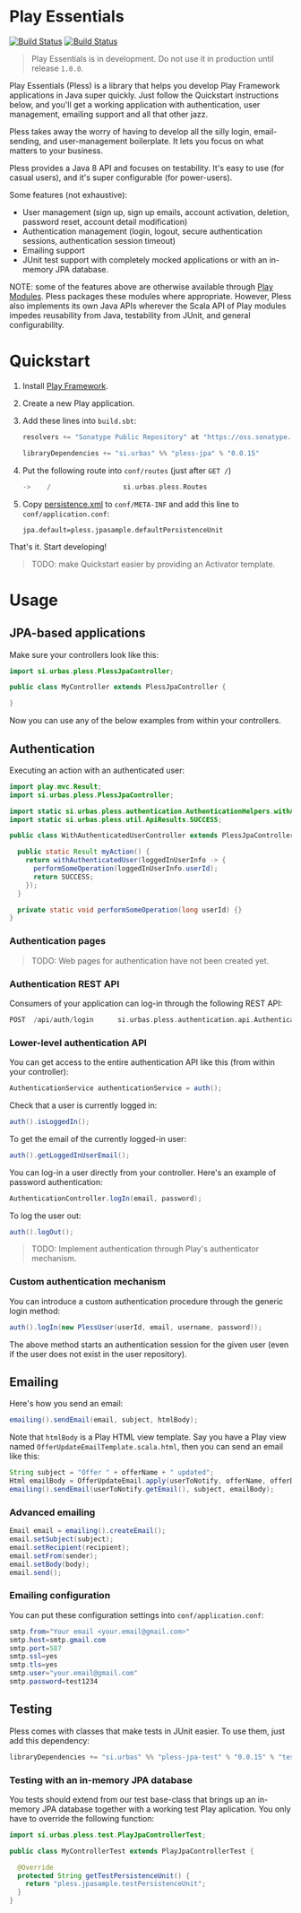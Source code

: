 # Play Essentials

[![Build Status](https://drone.io/bitbucket.org/urbas/play-essentials/status.png)](https://drone.io/bitbucket.org/urbas/play-essentials/latest)
[![Build Status](https://travis-ci.org/urbas/play-essentials.png?branch=master)](https://travis-ci.org/urbas/play-essentials)

> Play Essentials is in development. Do not use it in production until release `1.0.0`.

Play Essentials (Pless) is a library that helps you develop Play Framework applications in Java super quickly. Just
follow the Quickstart instructions below, and you'll get a working application with authentication, user management,
emailing support and all that other jazz.

Pless takes away the worry of having to develop all the silly login, email-sending, and user-management boilerplate. It
lets you focus on what matters to your business.

Pless provides a Java 8 API and focuses on testability. It's easy to use (for casual users), and it's super configurable
(for power-users).

Some features (not exhaustive):

-   User management (sign up, sign up emails, account activation, deletion, password reset, account detail modification)
-   Authentication management (login, logout, secure authentication sessions, authentication session timeout)
-   Emailing support
-   JUnit test support with completely mocked applications or with an in-memory JPA database.

NOTE: some of the features above are otherwise available through [Play Modules](http://www.playframework.com/modules).
Pless packages these modules where appropriate. However, Pless also implements its own Java APIs wherever the Scala API
of Play modules impedes reusability from Java, testability from JUnit, and general configurability.

# Quickstart

1.  Install [Play Framework](http://www.playframework.com/download).

2.  Create a new Play application.

3.  Add these lines into `build.sbt`:

    ```scala
    resolvers += "Sonatype Public Repository" at "https://oss.sonatype.org/content/groups/public"

    libraryDependencies += "si.urbas" %% "pless-jpa" % "0.0.15"
    ```

4.  Put the following route into `conf/routes` (just after `GET /`)

    ```scala
    ->    /                  si.urbas.pless.Routes
    ```

5.  Copy [persistence.xml](./plessJpaSample/conf/META-INF/persistence.xml) to `conf/META-INF` and add this line to `conf/application.conf`:

        jpa.default=pless.jpasample.defaultPersistenceUnit

That's it. Start developing!

>   TODO: make Quickstart easier by providing an Activator template.

# Usage

## JPA-based applications

Make sure your controllers look like this:

```java
import si.urbas.pless.PlessJpaController;

public class MyController extends PlessJpaController {

}
```

Now you can use any of the below examples from within your controllers.

## Authentication

Executing an action with an authenticated user:

```java
import play.mvc.Result;
import si.urbas.pless.PlessJpaController;

import static si.urbas.pless.authentication.AuthenticationHelpers.withAuthenticatedUser;
import static si.urbas.pless.util.ApiResults.SUCCESS;

public class WithAuthenticatedUserController extends PlessJpaController {

  public static Result myAction() {
    return withAuthenticatedUser(loggedInUserInfo -> {
      performSomeOperation(loggedInUserInfo.userId);
      return SUCCESS;
    });
  }

  private static void performSomeOperation(long userId) {}
}
```

### Authentication pages

>   TODO: Web pages for authentication have not been created yet.

### Authentication REST API

Consumers of your application can log-in through the following REST API:

```scala
POST  /api/auth/login      si.urbas.pless.authentication.api.AuthenticationController.logIn()
```

### Lower-level authentication API

You can get access to the entire authentication API like this (from within your controller):

```java
AuthenticationService authenticationService = auth();
```

Check that a user is currently logged in:

```java
auth().isLoggedIn();
```

To get the email of the currently logged-in user:

```java
auth().getLoggedInUserEmail();
```

You can log-in a user directly from your controller. Here's an example of password authentication:

```java
AuthenticationController.logIn(email, password);
```

To log the user out:

```java
auth().logOut();
```

>   TODO: Implement authentication through Play's authenticator mechanism.

### Custom authentication mechanism

You can introduce a custom authentication procedure through the generic login method:

```java
auth().logIn(new PlessUser(userId, email, username, password));
```

The above method starts an authentication session for the given user (even if the user does not exist in the user
repository).

## Emailing

Here's how you send an email:

```java
emailing().sendEmail(email, subject, htmlBody);
```

Note that `htmlBody` is a Play HTML view template. Say you have a
Play view named `OfferUpdateEmailTemplate.scala.html`, then you can send an
email like this:


```java
String subject = "Offer " + offerName + " updated";
Html emailBody = OfferUpdateEmail.apply(userToNotify, offerName, offerDescription, offerPrice);
emailing().sendEmail(userToNotify.getEmail(), subject, emailBody);
```

### Advanced emailing

```java
Email email = emailing().createEmail();
email.setSubject(subject);
email.setRecipient(recipient);
email.setFrom(sender);
email.setBody(body);
email.send();
```

### Emailing configuration

You can put these configuration settings into `conf/application.conf`:

```java
smtp.from="Your email <your.email@gmail.com>"
smtp.host=smtp.gmail.com
smtp.port=587
smtp.ssl=yes
smtp.tls=yes
smtp.user="your.email@gmail.com"
smtp.password=test1234
```

## Testing

Pless comes with classes that make tests in JUnit easier. To use them, just add this dependency:

```scala
libraryDependencies += "si.urbas" %% "pless-jpa-test" % "0.0.15" % "test"
```

### Testing with an in-memory JPA database

You tests should extend from our test base-class that brings up an in-memory JPA database together with a working test Play aplication. You only have to override the following function:

```java
import si.urbas.pless.test.PlayJpaControllerTest;

public class MyControllerTest extends PlayJpaControllerTest {

  @Override
  protected String getTestPersistenceUnit() {
    return "pless.jpasample.testPersistenceUnit";
  }
}
```